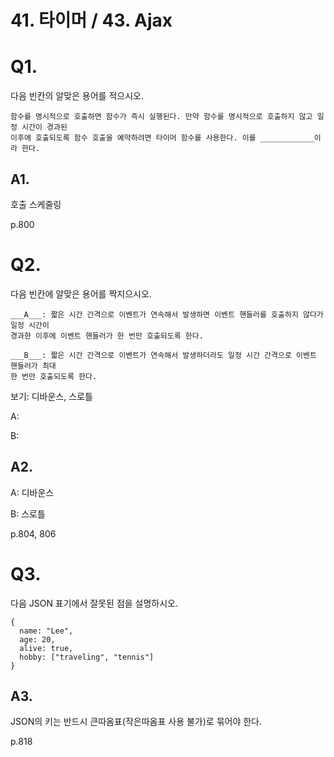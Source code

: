 # 41. 타이머 / 43. Ajax

# Q1.

다음 빈칸의 알맞은 용어를 적으시오.

```
함수를 명시적으로 호출하면 함수가 즉시 실행된다. 만약 함수를 명시적으로 호출하지 않고 일정 시간이 경과된
이후에 호출되도록 함수 호출을 예약하려면 타이머 함수를 사용한다. 이를 ____________이라 한다.
```

## A1.

호출 스케줄링

p.800

# Q2.

다음 빈칸에 알맞은 용어를 짝지으시오.

```
___A___: 짧은 시간 간격으로 이벤트가 연속해서 발생하면 이벤트 핸들러를 호출하지 않다가 일정 시간이
경과한 이후에 이벤트 핸들러가 한 번만 호출되도록 한다.

___B___: 짧은 시간 간격으로 이벤트가 연속해서 발생하더라도 일정 시간 간격으로 이벤트 핸들러가 최대
한 번만 호출되도록 한다.
```

보기: 디바운스, 스로틀

A:

B:

## A2.

A: 디바운스

B: 스로틀

p.804, 806

# Q3.

다음 JSON 표기에서 잘못된 점을 설명하시오.

```
{
  name: "Lee",
  age: 20,
  alive: true,
  hobby: ["traveling", "tennis"]
}
```

## A3.

JSON의 키는 반드시 큰따옴표(작은따옴표 사용 불가)로 묶어야 한다.

p.818
